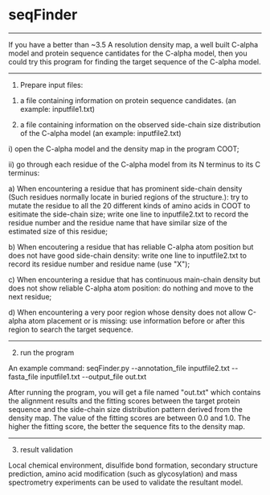 # seqFinder
****************
If you have 
    a better than ~3.5 A resolution density map,
    a well built C-alpha model
    and protein sequence cantidates for the C-alpha model, 
then you could try this program for finding the target sequence of the C-alpha model.




****************
1. Prepare input files:

1) a file containing information on protein sequence candidates. (an example: inputfile1.txt)

2) a file containing information on the observed side-chain size distribution of the C-alpha model (an example: inputfile2.txt)

i) open the C-alpha model and the density map in the program COOT;

ii) go through each residue of the C-alpha model from its N terminus to its C terminus:

a) When encountering a residue that has prominent side-chain density (Such residues normally locate in buried regions of the structure.):
    try to mutate the residue to all the 20 different kinds of amino acids in COOT to esitimate the side-chain size;
    write one line to inputfile2.txt to record the residue number and the residue name that have similar size of the estimated size of this residue;

b) When encoutering a residue that has reliable C-alpha atom position but does not have good side-chain density:
    write one line to inputfile2.txt to record its residue number and residue name (use "X");

c) When encountering a residue that has continuous main-chain density but does not show reliable C-alpha atom position:
    do nothing and move to the next residue;

d) When encountering a very poor region whose density does not allow C-alpha atom placement or is missing:
    use information before or after this region to search the target sequence.
    
    
    

****************
2. run the program

An example command: seqFinder.py --annotation_file inputfile2.txt --fasta_file inputfile1.txt --output_file out.txt

After running the program, you will get a file named "out.txt" which contains the alignment results and the fitting scores between the target protein sequence and the side-chain size distribution pattern derived from the density map. The value of the fitting scores are between 0.0 and 1.0. The higher the fitting score, the better the sequence fits to the density map.




****************
3. result validation

Local chemical environment, disulfide bond formation, secondary structure prediction, amino acid modification (such as glycosylation) and mass spectrometry experiments can be used to validate the resultant model.
